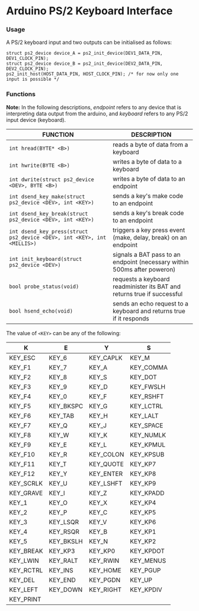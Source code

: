 # Arduino PS/2 Keyboard Interface

### Usage

A PS/2 keyboard input and two outputs can be initialised as follows:
```
struct ps2_device device_A = ps2_init_device(DEV1_DATA_PIN, DEV1_CLOCK_PIN);
struct ps2_device device_B = ps2_init_device(DEV2_DATA_PIN, DEV2_CLOCK_PIN);
ps2_init_host(HOST_DATA_PIN, HOST_CLOCK_PIN); /* for now only one input is possible */
```

### Functions

**Note:** In the following descriptions, *endpoint* refers to any device that is interpreting data output from the arduino, and *keyboard* refers to any PS/2 input device (keyboard).

| FUNCTION | DESCRIPTION |
| -------- | ----------- |
| `int hread(BYTE* <B>)` | reads a byte of data from a keyboard |
| `int hwrite(BYTE <B>)` | writes a byte of data to a keyboard |
| `int dwrite(struct ps2_device <DEV>, BYTE <B>)` | writes a byte of data to an endpoint |
| `int dsend_key_make(struct ps2_device <DEV>, int <KEY>)` | sends a key's make code to an endpoint |
| `int dsend_key_break(struct ps2_device <DEV>, int <KEY>)` | sends a key's break code to an endpoint |
| `int dsend_key_press(struct ps2_device <DEV>, int <KEY>, int <MILLIS>)` | triggers a key press event (make, delay, break) on an endpoint |
| `int init_keyboard(struct ps2_device <DEV>)` | signals a BAT pass to an endpoint (necessary within 500ms after poweron) |
| `bool probe_status(void)` | requests a keyboard readminister its BAT and returns true if successful |
| `bool hsend_echo(void)` | sends an echo request to a keyboard and returns true if it responds |
  
The value of `<KEY>` can be any of the following:  
  
| K         | E         | Y         | S         |
| --------- | --------- | --------- | --------- |
| KEY_ESC   | KEY_6     | KEY_CAPLK | KEY_M     |
| KEY_F1    | KEY_7     | KEY_A     | KEY_COMMA |
| KEY_F2    | KEY_8     | KEY_S     | KEY_DOT   |
| KEY_F3    | KEY_9     | KEY_D     | KEY_FWSLH |
| KEY_F4    | KEY_0     | KEY_F     | KEY_RSHFT |
| KEY_F5    | KEY_BKSPC | KEY_G     | KEY_LCTRL |
| KEY_F6    | KEY_TAB   | KEY_H     | KEY_LALT  |
| KEY_F7    | KEY_Q     | KEY_J     | KEY_SPACE |
| KEY_F8    | KEY_W     | KEY_K     | KEY_NUMLK |
| KEY_F9    | KEY_E     | KEY_L     | KEY_KPMUL |
| KEY_F10   | KEY_R     | KEY_COLON | KEY_KPSUB |
| KEY_F11   | KEY_T     | KEY_QUOTE | KEY_KP7   |
| KEY_F12   | KEY_Y     | KEY_ENTER | KEY_KP8   |
| KEY_SCRLK | KEY_U     | KEY_LSHFT | KEY_KP9   |
| KEY_GRAVE | KEY_I     | KEY_Z     | KEY_KPADD |
| KEY_1     | KEY_O     | KEY_X     | KEY_KP4   |
| KEY_2     | KEY_P     | KEY_C     | KEY_KP5   |
| KEY_3     | KEY_LSQR  | KEY_V     | KEY_KP6   |
| KEY_4     | KEY_RSQR  | KEY_B     | KEY_KP1   |
| KEY_5     | KEY_BKSLH | KEY_N     | KEY_KP2   |
| KEY_BREAK | KEY_KP3   | KEY_KP0   | KEY_KPDOT |
| KEY_LWIN  | KEY_RALT  | KEY_RWIN  | KEY_MENUS |
| KEY_RCTRL | KEY_INS   | KEY_HOME  | KEY_PGUP  |
| KEY_DEL   | KEY_END   | KEY_PGDN  | KEY_UP    |
| KEY_LEFT  | KEY_DOWN  | KEY_RIGHT | KEY_KPDIV |
| KEY_PRINT |           |           |           |
